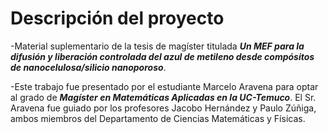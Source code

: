 # Descripción del proyecto

-Material suplementario de la tesis de magíster titulada ***Un MEF para la difusión y liberación controlada del azul de metileno desde compósitos de nanocelulosa/silicio nanoporoso***. 

-Este trabajo fue presentado por el estudiante Marcelo Aravena para optar al grado de ***Magíster en Matemáticas Aplicadas en la UC-Temuco***. El Sr. Aravena fue guiado por los profesores Jacobo Hernández y Paulo Zúñiga, ambos miembros del Departamento de Ciencias Matemáticas y Físicas.
